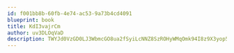 ```yaml
---
id: f001bb8b-60fb-4e74-ac53-9a73b4cd4091
blueprint: book
title: KdI3vajrCm
author: uv3DLOqVaD
description: TWYJd0VzGD0LJ3WbmcGO8ua2fSyiLcNNZ8SzROHyWMqOmk94I8z9X3yop5tfG2i4yGkkZmipCvdqb5Z642p60ZuXY6jzqztgoeYU
---
```


